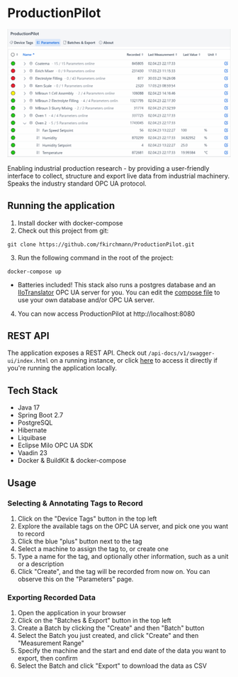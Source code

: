 # ProductionPilot
![Screenshot](docs/img/devices.gif)

Enabling industrial production research - by providing a user-friendly interface to collect, structure and export live data from industrial machinery. Speaks the industry standard OPC UA protocol.

## Running the application
1. Install docker with docker-compose
2. Check out this project from git:
```
git clone https://github.com/fkirchmann/ProductionPilot.git
```
3. Run the following command in the root of the project:
```
docker-compose up
```
  - Batteries included! This stack also runs a postgres database and an [IIoTranslator](https://github.com/fkirchmann/IIoTranslator) OPC UA server for you. You can edit the [compose file](docker-compose.yml) to use your own database and/or OPC UA server.
4. You can now access ProductionPilot at http://localhost:8080

## REST API
The application exposes a REST API. Check out ``/api-docs/v1/swagger-ui/index.html`` on a running instance, or click [here](http://localhost:8080/api-docs/v1/swagger-ui/index.html) to access it directly if you're running the application locally.

## Tech Stack
- Java 17
- Spring Boot 2.7
- PostgreSQL
- Hibernate
- Liquibase
- Eclipse Milo OPC UA SDK
- Vaadin 23
- Docker & BuildKit & docker-compose

## Usage
### Selecting & Annotating Tags to Record
1. Click on the "Device Tags" button in the top left
2. Explore the available tags on the OPC UA server, and pick one you want to record
3. Click the blue "plus" button next to the tag
4. Select a machine to assign the tag to, or create one
5. Type a name for the tag, and optionally other information, such as a unit or a description
6. Click "Create", and the tag will be recorded from now on. You can observe this on the "Parameters" page.

### Exporting Recorded Data
1. Open the application in your browser
2. Click on the "Batches & Export" button in the top left
3. Create a Batch by clicking the "Create" and then "Batch" button
4. Select the Batch you just created, and click "Create" and then "Measurement Range"
5. Specify the machine and the start and end date of the data you want to export, then confirm
6. Select the Batch and click "Export" to download the data as CSV